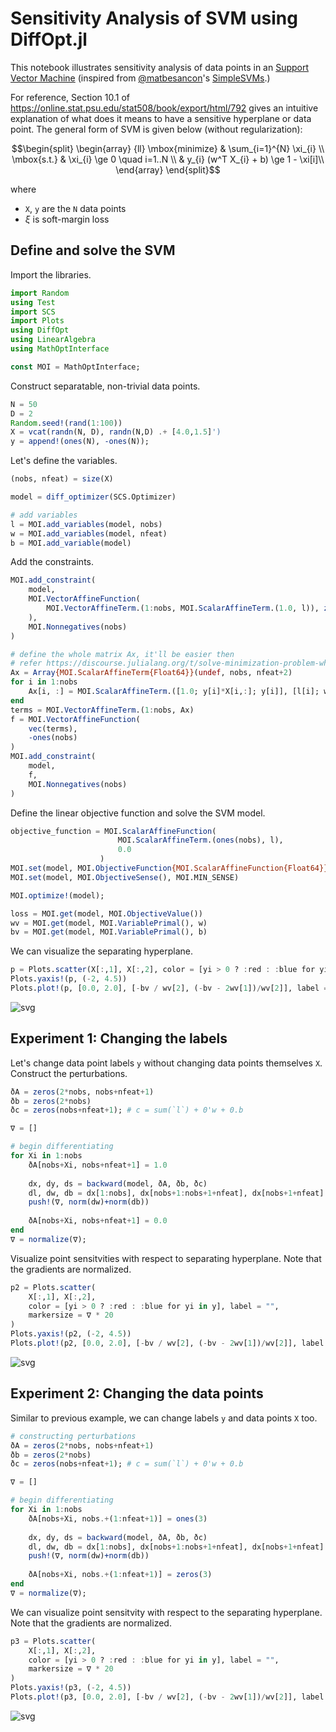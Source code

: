 # Sensitivity Analysis of SVM using DiffOpt.jl

This notebook illustrates sensitivity analysis of data points in an [Support Vector Machine](https://en.wikipedia.org/wiki/Support-vector_machine) (inspired from [@matbesancon](http://github.com/matbesancon)'s [SimpleSVMs](http://github.com/matbesancon/SimpleSVMs.jl).)

For reference, Section 10.1 of https://online.stat.psu.edu/stat508/book/export/html/792 gives an intuitive explanation of what does it means to have a sensitive hyperplane or data point. The general form of SVM is given below (without regularization):

```math
\begin{split}
\begin{array} {ll}
\mbox{minimize} & \sum_{i=1}^{N} \xi_{i} \\
\mbox{s.t.} & \xi_{i} \ge 0 \quad i=1..N  \\
            & y_{i} (w^T X_{i} + b) \ge 1 - \xi[i]\\
\end{array}
\end{split}
```
where
- `X`, `y` are the `N` data points
- $\xi$ is soft-margin loss

## Define and solve the SVM

Import the libraries.
```julia
import Random
using Test
import SCS
import Plots
using DiffOpt
using LinearAlgebra
using MathOptInterface

const MOI = MathOptInterface;
```

Construct separatable, non-trivial data points.
```julia
N = 50
D = 2
Random.seed!(rand(1:100))
X = vcat(randn(N, D), randn(N,D) .+ [4.0,1.5]')
y = append!(ones(N), -ones(N));
```

Let's define the variables.
```julia
(nobs, nfeat) = size(X)

model = diff_optimizer(SCS.Optimizer) 

# add variables
l = MOI.add_variables(model, nobs)
w = MOI.add_variables(model, nfeat)
b = MOI.add_variable(model)
```

Add the constraints.
```julia
MOI.add_constraint(
    model,
    MOI.VectorAffineFunction(
        MOI.VectorAffineTerm.(1:nobs, MOI.ScalarAffineTerm.(1.0, l)), zeros(nobs)
    ), 
    MOI.Nonnegatives(nobs)
)

# define the whole matrix Ax, it'll be easier then
# refer https://discourse.julialang.org/t/solve-minimization-problem-where-constraint-is-the-system-of-linear-inequation-with-mathoptinterface-efficiently/23571/4
Ax = Array{MOI.ScalarAffineTerm{Float64}}(undef, nobs, nfeat+2)
for i in 1:nobs
    Ax[i, :] = MOI.ScalarAffineTerm.([1.0; y[i]*X[i,:]; y[i]], [l[i]; w; b])
end
terms = MOI.VectorAffineTerm.(1:nobs, Ax)
f = MOI.VectorAffineFunction(
    vec(terms),
    -ones(nobs)
)
MOI.add_constraint(
    model,
    f,
    MOI.Nonnegatives(nobs)
)
```

Define the linear objective function and solve the SVM model.
```julia
objective_function = MOI.ScalarAffineFunction(
                        MOI.ScalarAffineTerm.(ones(nobs), l),
                        0.0
                    )
MOI.set(model, MOI.ObjectiveFunction{MOI.ScalarAffineFunction{Float64}}(), objective_function)
MOI.set(model, MOI.ObjectiveSense(), MOI.MIN_SENSE)

MOI.optimize!(model);

loss = MOI.get(model, MOI.ObjectiveValue())
wv = MOI.get(model, MOI.VariablePrimal(), w)
bv = MOI.get(model, MOI.VariablePrimal(), b)
```


We can visualize the separating hyperplane. 
```julia
p = Plots.scatter(X[:,1], X[:,2], color = [yi > 0 ? :red : :blue for yi in y], label = "")
Plots.yaxis!(p, (-2, 4.5))
Plots.plot!(p, [0.0, 2.0], [-bv / wv[2], (-bv - 2wv[1])/wv[2]], label = "loss = $(round(loss, digits=2))")
```
    
![svg](sensitivity-analysis-svm-img-1.svg)
    


## Experiment 1: Changing the labels
Let's change data point labels `y` without changing data points themselves `X`. Construct the perturbations.
```julia
ðA = zeros(2*nobs, nobs+nfeat+1)
ðb = zeros(2*nobs)
ðc = zeros(nobs+nfeat+1); # c = sum(`l`) + 0'w + 0.b

∇ = []

# begin differentiating
for Xi in 1:nobs
    ðA[nobs+Xi, nobs+nfeat+1] = 1.0
    
    dx, dy, ds = backward(model, ðA, ðb, ðc)
    dl, dw, db = dx[1:nobs], dx[nobs+1:nobs+1+nfeat], dx[nobs+1+nfeat]
    push!(∇, norm(dw)+norm(db))
    
    ðA[nobs+Xi, nobs+nfeat+1] = 0.0
end
∇ = normalize(∇);
```

Visualize point sensitvities with respect to separating hyperplane. Note that the gradients are normalized.
```julia
p2 = Plots.scatter(
    X[:,1], X[:,2], 
    color = [yi > 0 ? :red : :blue for yi in y], label = "",
    markersize = ∇ * 20
)
Plots.yaxis!(p2, (-2, 4.5))
Plots.plot!(p2, [0.0, 2.0], [-bv / wv[2], (-bv - 2wv[1])/wv[2]], label = "loss = $(round(loss, digits=2))")
```

    
![svg](sensitivity-analysis-svm-img-2.svg)



## Experiment 2: Changing the data points

Similar to previous example, we can change labels `y` and data points `X` too.
```julia
# constructing perturbations
ðA = zeros(2*nobs, nobs+nfeat+1)
ðb = zeros(2*nobs)
ðc = zeros(nobs+nfeat+1); # c = sum(`l`) + 0'w + 0.b

∇ = []

# begin differentiating
for Xi in 1:nobs
    ðA[nobs+Xi, nobs.+(1:nfeat+1)] = ones(3)
    
    dx, dy, ds = backward(model, ðA, ðb, ðc)
    dl, dw, db = dx[1:nobs], dx[nobs+1:nobs+1+nfeat], dx[nobs+1+nfeat]
    push!(∇, norm(dw)+norm(db))
    
    ðA[nobs+Xi, nobs.+(1:nfeat+1)] = zeros(3)
end
∇ = normalize(∇);
```

We can visualize point sensitvity with respect to the separating hyperplane. Note that the gradients are normalized.
```julia
p3 = Plots.scatter(
    X[:,1], X[:,2], 
    color = [yi > 0 ? :red : :blue for yi in y], label = "",
    markersize = ∇ * 20
)
Plots.yaxis!(p3, (-2, 4.5))
Plots.plot!(p3, [0.0, 2.0], [-bv / wv[2], (-bv - 2wv[1])/wv[2]], label = "loss = $(round(loss, digits=2))")
```
    
![svg](sensitivity-analysis-svm-img-3.svg)
    